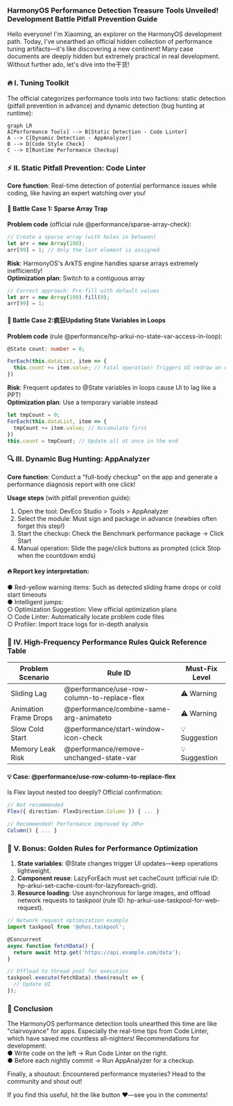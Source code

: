 ### HarmonyOS Performance Detection Treasure Tools Unveiled! Development Battle Pitfall Prevention Guide  

Hello everyone! I'm Xiaoming, an explorer on the HarmonyOS development path. Today, I've unearthed an official hidden collection of performance tuning artifacts—it's like discovering a new continent! Many case documents are deeply hidden but extremely practical in real development. Without further ado, let's dive into the干货!  


### 🔥 I. Tuning Toolkit  
The official categorizes performance tools into two factions: static detection (pitfall prevention in advance) and dynamic detection (bug hunting at runtime):  
```mermaid  
graph LR  
A[Performance Tools] --> B[Static Detection - Code Linter]  
A --> C[Dynamic Detection - AppAnalyzer]  
B --> D[Code Style Check]  
C --> E[Runtime Performance Checkup]  
```  


### ⚡ II. Static Pitfall Prevention: Code Linter  
**Core function**: Real-time detection of potential performance issues while coding, like having an expert watching over you!  

#### 📌 Battle Case 1: Sparse Array Trap  
**Problem code** (official rule @performance/sparse-array-check):  
```typescript  
// Create a sparse array (with holes in between)  
let arr = new Array(100);  
arr[99] = 1; // Only the last element is assigned  
```  
**Risk**: HarmonyOS's ArkTS engine handles sparse arrays extremely inefficiently!  
**Optimization plan**: Switch to a contiguous array  
```typescript  
// Correct approach: Pre-fill with default values  
let arr = new Array(100).fill(0);  
arr[99] = 1;  
```  

#### 📌 Battle Case 2:疯狂Updating State Variables in Loops  
**Problem code** (rule @performance/hp-arkui-no-state-var-access-in-loop):  
```typescript  
@State count: number = 0;  

ForEach(this.dataList, item => {  
  this.count += item.value; // Fatal operation! Triggers UI redraw on each loop  
})  
```  
**Risk**: Frequent updates to @State variables in loops cause UI to lag like a PPT!  
**Optimization plan**: Use a temporary variable instead  
```typescript  
let tmpCount = 0;  
ForEach(this.dataList, item => {  
  tmpCount += item.value; // Accumulate first  
})  
this.count = tmpCount; // Update all at once in the end  
```  


### 🔍 III. Dynamic Bug Hunting: AppAnalyzer  
**Core function**: Conduct a "full-body checkup" on the app and generate a performance diagnosis report with one click!  

**Usage steps** (with pitfall prevention guide):  
1. Open the tool: DevEco Studio > Tools > AppAnalyzer  
2. Select the module: Must sign and package in advance (newbies often forget this step!)  
3. Start the checkup: Check the Benchmark performance package → Click Start  
4. Manual operation: Slide the page/click buttons as prompted (click Stop when the countdown ends)  

#### 🔥 Report key interpretation:  
● Red-yellow warning items: Such as detected sliding frame drops or cold start timeouts  
● Intelligent jumps:  
  ○ Optimization Suggestion: View official optimization plans  
  ○ Code Linter: Automatically locate problem code files  
  ○ Profiler: Import trace logs for in-depth analysis  


### 🚀 IV. High-Frequency Performance Rules Quick Reference Table  

| Problem Scenario       | Rule ID                                   | Must-Fix Level |  
|------------------------|-------------------------------------------|----------------|  
| Sliding Lag            | @performance/use-row-column-to-replace-flex | ⚠️ Warning     |  
| Animation Frame Drops  | @performance/combine-same-arg-animateto    | ⚠️ Warning     |  
| Slow Cold Start        | @performance/start-window-icon-check       | 💡 Suggestion  |  
| Memory Leak Risk       | @performance/remove-unchanged-state-var    | 💡 Suggestion  |  

#### 💡 Case: @performance/use-row-column-to-replace-flex  
Is Flex layout nested too deeply? Official confirmation:  
```typescript  
// Not recommended  
Flex({ direction: FlexDirection.Column }) { ... }  

// Recommended! Performance improved by 20%+  
Column() { ... }  
```  


### 💎 V. Bonus: Golden Rules for Performance Optimization  
1. **State variables**: @State changes trigger UI updates—keep operations lightweight.  
2. **Component reuse**: LazyForEach must set cacheCount (official rule ID: hp-arkui-set-cache-count-for-lazyforeach-grid).  
3. **Resource loading**: Use asynchronous for large images, and offload network requests to taskpool (rule ID: hp-arkui-use-taskpool-for-web-request).  

```typescript  
// Network request optimization example  
import taskpool from '@ohos.taskpool';  

@Concurrent  
async function fetchData() {  
  return await http.get('https://api.example.com/data');  
}  

// Offload to thread pool for execution  
taskpool.execute(fetchData).then(result => {  
  // Update UI  
});  
```  


### 🌈 Conclusion  
The HarmonyOS performance detection tools unearthed this time are like "clairvoyance" for apps. Especially the real-time tips from Code Linter, which have saved me countless all-nighters! Recommendations for development:  
● Write code on the left → Run Code Linter on the right.  
● Before each nightly commit → Run AppAnalyzer for a checkup.  

Finally, a shoutout: Encountered performance mysteries? Head to the community and shout out!  

If you find this useful, hit the like button ❤️—see you in the comments!
